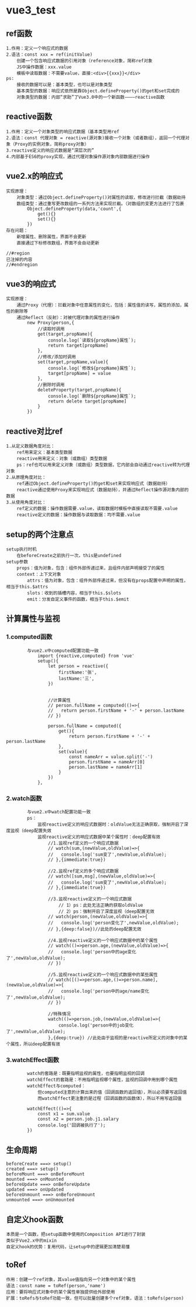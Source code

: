 # vue3_test
## ref函数
    1.作用：定义一个响应式的数据
    2.语法：const xxx = ref(initValue)
        创建一个包含响应式数据的引用对象（reference对象，简称ref对象
        JS中操作数据：xxx.value
        模板中读取数据：不需要value，直接:<div>{{xxx}}</div>
    ps:
        接收的数据可以是：基本类型，也可以是对象类型
        基本类型的数据：响应式依然是靠Object.defineProperty()的get和set完成的
        对象类型的数据：内部“求助”了Vue3.0中的一个新函数————reactive函数

## reactive函数
    1.作用：定义一个对象类型的响应式数据（基本类型用ref
    2.语法：const 代理对象 = reactive(源对象)接收一个对象（或者数组），返回一个代理对象（Proxy的实例对象，简称proxy对象）
    3.reactive定义的响应式数据是“深层次的”
    4.内部基于ES6的proxy实现，通过代理对象操作源对象内部数据进行操作

## vue2.x的响应式
    实现原理：
        对象类型：通过Object.defineProperty()对属性的读取，修改进行拦截（数据劫持
        数组类型：通过重写更改数组的一系列方法来实现拦截。（对数组的变更方法进行了包裹
            Object.defineProperty(data,'count',{
                get(){}
                set(){}
            })
    存在问题：
        新增属性、删除属性，界面不会更新
        直接通过下标修改数组，界面不会自动更新

    //#region 
    已注掉的内容 
    //#endregion

## vue3的响应式
    实现原理：
        通过Proxy（代理）：拦截对象中任意属性的变化，包括：属性值的读写，属性的添加，属性的删除等
        通过Reflect（反射）：对被代理对象的属性进行操作
            new Proxy(person,{
                //读取时调用
                get(target,propName){
                    console.log(`读取${propName}属性`);
                    return target[propName]
                },
                //修改/添加时调用
                set(target,propName,value){
                    console.log(`修改${propName}属性`);
                    target[propName] = value
                },
                //删除时调用
                deleteProperty(target,propName){
                    console.log(`删除${propName}属性`);
                    return delete target[propName]
                }
            }) 

## reactive对比ref
    1.从定义数据角度对比：
        ref用来定义：基本类型数据
        reactive用来定义：对象（或数组）类型数据
        ps：ref也可以用来定义对象（或数组）类型数据，它内部会自动通过reactive转为代理对象
    2.从原理角度对比：
        ref通过Object.defineProperty()的get和set来实现响应式（数据劫持）
        reactive通过使用Proxy来实现响应式（数据劫持），并通过Reflect操作源对象内部的数据
    3.从使用角度对比：
        ref定义的数据：操作数据需要.value，读取数据时模板中直接读取不需要.value
        reactive定义的数据：操作数据与读取数据：均不需要.value

## setup的两个注意点
    setup执行时机
        在beforeCreate之前执行一次，this是undefined
    setup参数
        props：值为对象，包含：组件外部传递过来，且组件内部声明接受了的属性
        context：上下文对象
            attrs：值为对象，包含：组件外部传递过来，但没有在props配置中声明的属性，相当于this.$attrs
            slots：收到的插槽内容，相当于this.$slots
            emit：分发自定义事件的函数，相当于this.$emit

## 计算属性与监视
###    1.computed函数
            与vue2.x中computed配置功能一致
                import {reactive,computed} from 'vue'
                setup(){
                    let person = reactive({
                        firstName:'张',
                        lastName:'三',
                    })


                    //计算属性
                    // person.fullName = computed(()=>{
                    //   return person.firstName + '-' + person.lastName
                    // })

                    person.fullName = computed({
                        get(){
                            return person.firstName + '-' + person.lastName
                        },
                        set(value){
                            const nameArr = value.split('-')
                            person.firstName = nameArr[0]
                            person.lastName = nameArr[1]
                        }
                    })
                },

###    2.watch函数
            与vue2.x中watch配置功能一致
            ps：
                监视reactive定义的响应式数据时：oldValue无法正确获取，强制开启了深度监视（deep配置失效
                监视reactive定义的响应式数据中某个属性时：deep配置有效
                    //1.监视ref定义的一个响应式数据
                    // watch(sum,(newValue,oldValue)=>{
                    //   console.log('sum变了',newValue,oldValue);
                    // },{immediate:true})

                    //2.监视ref定义的多个响应式数据
                    // watch([sum,msg],(newValue,oldValue)=>{
                    //   console.log('sum变了',newValue,oldValue);
                    // },{immediate:true})

                    //3.监视reactive定义的一个响应式数据
                        // 1）ps：此处无法正确的获取oldValue
                        // 2）ps：强制开启了深度监视（deep配置无效
                    // watch(person,(newValue,oldValue)=>{
                    //   console.log('person变化了',newValue,oldValue);
                    // },{deep:false})//此处的deep配置无效

                    //4.监视reactive定义的一个响应式数据中的某个属性
                    // watch(()=>person.age,(newValue,oldValue)=>{
                    //   console.log('person中的age变化了',newValue,oldValue);
                    // })

                    //5.监视reactive定义的一个响应式数据中的某些属性
                    // watch([()=>person.age,()=>person.name],(newValue,oldValue)=>{
                    //   console.log('person中的age/name变化了',newValue,oldValue);
                    // })

                    //特殊情况
                    watch(()=>person.job,(newValue,oldValue)=>{
                        console.log('person中的job变化了',newValue,oldValue);
                    },{deep:true}) //此处由于监视的是reactive所定义的对象中的某个属性，所以deep配置有效

###    3.watchEffect函数
            watch的套路是：既要指明监视的属性，也要指明监视的回调
            watchEffect的套路是：不用指明监视哪个属性，监视的回调中用到哪个属性
            watchEffect与computed：
                但computed注意的计算出来的值（回调函数的返回值），所以必须要写返回值
                而watchEffect更注重的是过程（回调函数的函数体），所以不用写返回值
                
            watchEffect(()=>{
                const x1 = sum.value
                const x2 = person.job.j1.salary
                console.log('回调被执行了');
            })

## 生命周期
    beforeCreate ===> setup()
    created ===> setup()
    beforeMount ===> onBeforeMount
    mounted ===> onMounted
    beforeUpdate ===> onBeforeUpdate
    updated ===> onUpdated    
    beforeUnmount ===> onBeforeUnmount
    unmounted ===> onUnmounted

## 自定义hook函数
    本质是一个函数，把setup函数中使用的Composition API进行了封装
    类似于Vue2.x中的mixin
    自定义hook的优势：复用代码，让setup中的逻辑更加清楚易懂

## toRef
    作用：创建一个ref对象，其value值指向另一个对象中的某个属性
    语法：const name = toRef(person,'name')
    应用：要将响应式对象中的某个属性单独提供给外部使用
    扩展：toRefs与toRef功能一致，但可以批量创建多个ref对象，语法：toRefs(person)

